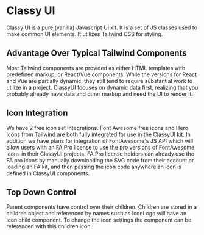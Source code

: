 # Classy UI

Classy UI is a pure (vanilla) Javascript UI kit. It is a set of JS classes used to make common UI elements. It utilizes Tailwind CSS for styling.

## Advantage Over Typical Tailwind Components

Most Tailwind components are provided as either HTML templates with predefined markup, or React/Vue components. While the versions for React and Vue are partially dynamic, they still tend to require substantial work to utilize in a project. ClassyUI focuses on dynamic data first, realizing that you probably already have data and other markup and need the UI to render it.

## Icon Integration

We have 2 free icon set integrations. Font Awesome free icons and Hero Icons from Tailwind are both fully integrated for use in the ClassyUI kit. In addition we have plans for integration of FontAwesome's JS API which will allow users with an FA Pro license to use the pro versions of FontAwesome icons in their ClassyUI projects. FA Pro license holders can already use the FA pro icons by manually downloading the SVG code from their account or loading an FA kit, and then passing the icon code anywhere an icon is defined in ClassyUI components.

## Top Down Control

Parent components have control over their children. Children are stored in a children object and referenced by names such as IconLogo will have an icon child component. To change the icon settings the component can be referenced with this.children.icon.
